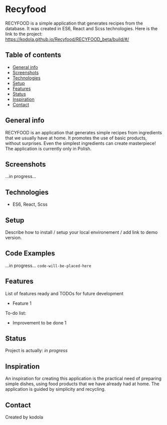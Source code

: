 # Recyfood

RECYFOOD is a simple application that generates recipes from the database. It was created in ES6, React and Scss technologies.
Here is the link to the project: https://kodola.github.io/Recyfood/RECYFOOD_beta/build/#/


## Table of contents
* [General info](#general-info)
* [Screenshots](#screenshots)
* [Technologies](#technologies)
* [Setup](#setup)
* [Features](#features)
* [Status](#status)
* [Inspiration](#inspiration)
* [Contact](#contact)

## General info
RECYFOOD is an application that generates simple recipes from ingredients that we usually have at home. 
It promotes the use of basic products, without surprises. Even the simplest ingredients can create masterpiece! 
The application is currently only in Polish.

## Screenshots
...in progress...

## Technologies
* ES6, React, Scss

## Setup
Describe how to install / setup your local environement / add link to demo version.

## Code Examples
...in progress...
`code-will-be-placed-here`

## Features
List of features ready and TODOs for future development
* Feature 1

To-do list:
* Improvement to be done 1

## Status
Project is actually: _in progress_

## Inspiration
An inspiration for creating this application is the practical need of preparing simple dishes, using food products that we have already had at home. The application is guided by simplicity and recycling. 

## Contact
Created by kodola 
